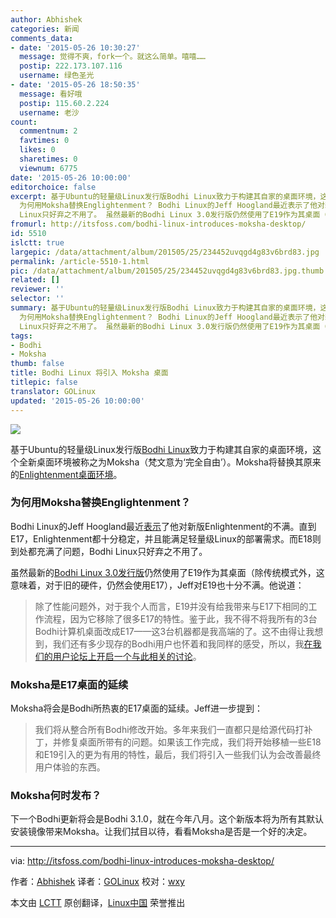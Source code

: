 ```yaml
---
author: Abhishek
categories: 新闻
comments_data:
- date: '2015-05-26 10:30:27'
  message: 觉得不爽，fork一个。就这么简单。嘻嘻……
  postip: 222.173.107.116
  username: 绿色圣光
- date: '2015-05-26 18:50:35'
  message: 看好哦
  postip: 115.60.2.224
  username: 老沙
count:
  commentnum: 2
  favtimes: 0
  likes: 0
  sharetimes: 0
  viewnum: 6775
date: '2015-05-26 10:00:00'
editorchoice: false
excerpt: 基于Ubuntu的轻量级Linux发行版Bodhi Linux致力于构建其自家的桌面环境，这个全新桌面环境被称之为Moksha（梵文意为完全自由）。Moksha将替换其原来的Enlightenment桌面环境。
  为何用Moksha替换Englightenment？ Bodhi Linux的Jeff Hoogland最近表示了他对新版Enlightenment的不满。直到E17，Enlightenment都十分稳定，并且能满足轻量级Linux的部署需求。而E18则到处都充满了问题，Bodhi
  Linux只好弃之不用了。 虽然最新的Bodhi Linux 3.0发行版仍然使用了E19作为其桌面（除传统模式外，这意味着，对于旧的硬件，仍然会使用E17），Jeff对E
fromurl: http://itsfoss.com/bodhi-linux-introduces-moksha-desktop/
id: 5510
islctt: true
largepic: /data/attachment/album/201505/25/234452uvqgd4g83v6brd83.jpg
permalink: /article-5510-1.html
pic: /data/attachment/album/201505/25/234452uvqgd4g83v6brd83.jpg.thumb.jpg
related: []
reviewer: ''
selector: ''
summary: 基于Ubuntu的轻量级Linux发行版Bodhi Linux致力于构建其自家的桌面环境，这个全新桌面环境被称之为Moksha（梵文意为完全自由）。Moksha将替换其原来的Enlightenment桌面环境。
  为何用Moksha替换Englightenment？ Bodhi Linux的Jeff Hoogland最近表示了他对新版Enlightenment的不满。直到E17，Enlightenment都十分稳定，并且能满足轻量级Linux的部署需求。而E18则到处都充满了问题，Bodhi
  Linux只好弃之不用了。 虽然最新的Bodhi Linux 3.0发行版仍然使用了E19作为其桌面（除传统模式外，这意味着，对于旧的硬件，仍然会使用E17），Jeff对E
tags:
- Bodhi
- Moksha
thumb: false
title: Bodhi Linux 将引入 Moksha 桌面
titlepic: false
translator: GOLinux
updated: '2015-05-26 10:00:00'
---
```


![](/data/attachment/album/201505/25/234452uvqgd4g83v6brd83.jpg)


基于Ubuntu的轻量级Linux发行版[Bodhi Linux](http://www.bodhilinux.com/)致力于构建其自家的桌面环境，这个全新桌面环境被称之为Moksha（梵文意为‘完全自由’）。Moksha将替换其原来的[Enlightenment桌面环境](https://www.enlightenment.org/)。


### 为何用Moksha替换Englightenment？


Bodhi Linux的Jeff Hoogland最近[表示](http://www.bodhilinux.com/2015/04/28/introducing-the-moksha-desktop/)了他对新版Enlightenment的不满。直到E17，Enlightenment都十分稳定，并且能满足轻量级Linux的部署需求。而E18则到处都充满了问题，Bodhi Linux只好弃之不用了。


虽然最新的[Bodhi Linux 3.0发行版](http://itsfoss.com/bodhi-linux-3/)仍然使用了E19作为其桌面（除传统模式外，这意味着，对于旧的硬件，仍然会使用E17），Jeff对E19也十分不满。他说道：



> 
> 除了性能问题外，对于我个人而言，E19并没有给我带来与E17下相同的工作流程，因为它移除了很多E17的特性。鉴于此，我不得不将我所有的3台Bodhi计算机桌面改成E17——这3台机器都是我高端的了。这不由得让我想到，我们还有多少现存的Bodhi用户也怀着和我同样的感受，所以，我[在我们的用户论坛上开启一个与此相关的讨论](http://forums.bodhilinux.com/index.php?/topic/12322-e17-vs-e19-which-are-you-using-and-why/)。
> 
> 
> 


### Moksha是E17桌面的延续


Moksha将会是Bodhi所热衷的E17桌面的延续。Jeff进一步提到：



> 
> 我们将从整合所有Bodhi修改开始。多年来我们一直都只是给源代码打补丁，并修复桌面所带有的问题。如果该工作完成，我们将开始移植一些E18和E19引入的更为有用的特性，最后，我们将引入一些我们认为会改善最终用户体验的东西。
> 
> 
> 


### Moksha何时发布？


下一个Bodhi更新将会是Bodhi 3.1.0，就在今年八月。这个新版本将为所有其默认安装镜像带来Moksha。让我们拭目以待，看看Moksha是否是一个好的决定。




---


via: <http://itsfoss.com/bodhi-linux-introduces-moksha-desktop/>


作者：[Abhishek](http://itsfoss.com/author/abhishek/) 译者：[GOLinux](https://github.com/GOLinux) 校对：[wxy](https://github.com/wxy)


本文由 [LCTT](https://github.com/LCTT/TranslateProject) 原创翻译，[Linux中国](https://linux.cn/) 荣誉推出